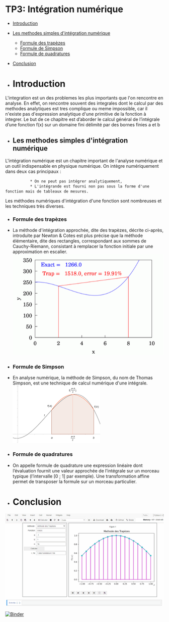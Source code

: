 # TP3: Intégration numérique 
- [Introduction](#Introduction)
- [Les methodes simples d'intégration numérique](#Les_methodes_simples_d'intégration_numérique)
     - [Formule des trapèzes](##Formule_des_trapèzes)
     - [Formule de Simpson](##Formule_de_Simpson) 
     - [Formule de quadratures](##Formule_de_quadratures)
- [Conclusion](#Conclusion)
     
- # Introduction 
L'integration est un des problemes les plus importants que l'on rencontre en analyse. En effet, on
rencontre souvent des integrales dont le calcul par des methodes analytiques est tres complique
ou meme impossible, car il n'existe pas d'expression analytique d'une primitive de la fonction
à integrer.
Le but de ce chapitre est d’aborder le calcul général de l’intégrale d’une fonction f(x) sur un domaine
fini délimité par des bornes finies a et b

- ## Les methodes simples d'intégration numérique
L'intégration numérique est un chapitre important de l'analyse numérique et un outil indispensable en physique numérique. 
On intègre numériquement dans deux cas principaux :

               * On ne peut pas intégrer analytiquement,
               * L'intégrande est fourni non pas sous la forme d'une fonction mais de tableaux de mesures.
            
Les méthodes numériques d'intégration d'une fonction sont nombreuses et les techniques très diverses.

- ### Formule des trapèzes
- La méthode d'intégration approchée, dite des trapèzes, décrite ci-après, introduite par Newton & Cotes est plus précise que la méthode élémentaire, dite des rectangles, correspondant aux sommes de Cauchy-Riemann, consistant à remplacer la fonction initiale par une approximation en escalier. 
![Alt Text](Trapeze.gif)
- ### Formule de Simpson
- En analyse numérique, la méthode de Simpson, du nom de Thomas Simpson, est une technique de calcul numérique d'une intégrale.
                      ![Alt Text](simpson.png)
- ### Formule de quadratures
- On appelle formule de quadrature une expression linéaire dont l’évaluation fournit une valeur approchée de l’intégrale sur un morceau typique (l’intervalle [0 ; 1] par exemple). Une transformation affine permet de transposer la formule sur un morceau particulier.



- # Conclusion
![Alt Text](demo.gif)

[![Binder](https://mybinder.org/badge_logo.svg)](https://mybinder.org/v2/gh/nevermind78/num_integ/main?filepath=widget_final.ipynb)

